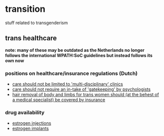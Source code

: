 # transition
stuff related to transgenderism

## trans healthcare

**note: many of these may be outdated as the Netherlands no longer follows the international WPATH:SoC guidelines but instead follows its own now**

### positions on healthcare/insurance regulations (Dutch)
- [care should not be limited to 'multi-disciplinary' clinics](./multi-disciplinary.md)
- [care should not require an in-take of 'gatekeeping' by psychologists](./psychs.md)
- [hair removal of body and limbs for trans women should (at the behest of a medical specialist) be covered by insurance](./dehairing.md)

### drug availability
- [estrogen injections](./injections.md)
- [estrogen implants](./implants.md)
